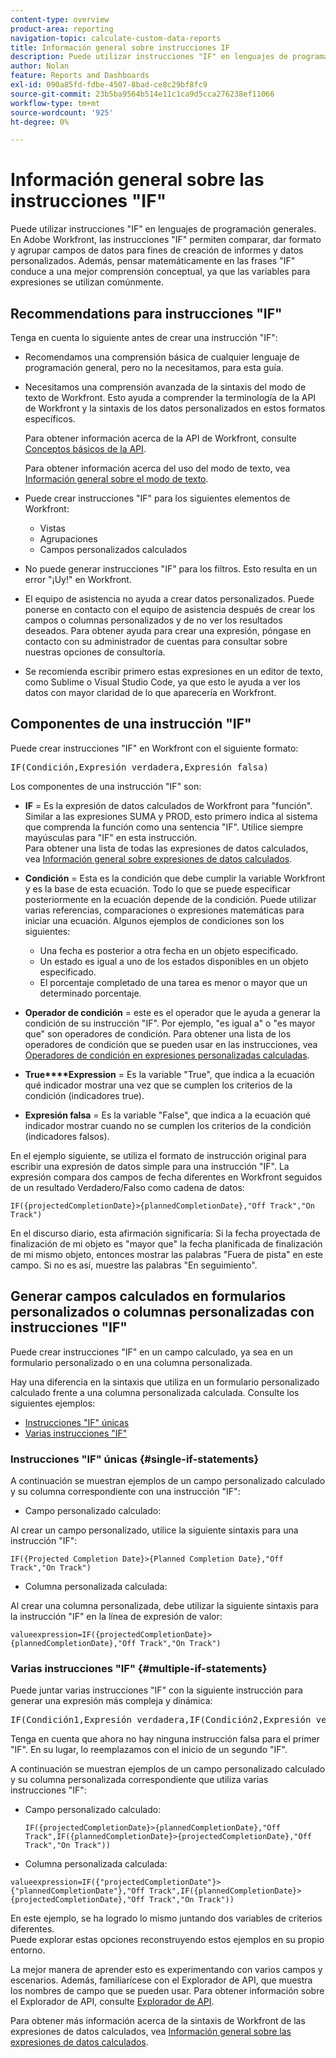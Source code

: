 ```yaml
---
content-type: overview
product-area: reporting
navigation-topic: calculate-custom-data-reports
title: Información general sobre instrucciones IF
description: Puede utilizar instrucciones "IF" en lenguajes de programación generales. En Adobe Workfront, las instrucciones "IF" permiten comparar, dar formato y agrupar campos de datos para fines de creación de informes y datos personalizados. Además, pensar matemáticamente en las frases "IF" conduce a una mejor comprensión conceptual, ya que las variables para expresiones se utilizan comúnmente.
author: Nolan
feature: Reports and Dashboards
exl-id: 090a85fd-fdbe-4507-8bad-ce8c29bf8fc9
source-git-commit: 23b5ba9564b514e11c1ca9d5cca276238ef11066
workflow-type: tm+mt
source-wordcount: '925'
ht-degree: 0%

---
```


# Información general sobre las instrucciones &quot;IF&quot;

<!-- Audited: 1/2024 -->

Puede utilizar instrucciones &quot;IF&quot; en lenguajes de programación generales. En Adobe Workfront, las instrucciones &quot;IF&quot; permiten comparar, dar formato y agrupar campos de datos para fines de creación de informes y datos personalizados. Además, pensar matemáticamente en las frases &quot;IF&quot; conduce a una mejor comprensión conceptual, ya que las variables para expresiones se utilizan comúnmente.

## Recommendations para instrucciones &quot;IF&quot;

Tenga en cuenta lo siguiente antes de crear una instrucción &quot;IF&quot;:

* Recomendamos una comprensión básica de cualquier lenguaje de programación general, pero no la necesitamos, para esta guía.
* Necesitamos una comprensión avanzada de la sintaxis del modo de texto de Workfront. Esto ayuda a comprender la terminología de la API de Workfront y la sintaxis de los datos personalizados en estos formatos específicos.

  Para obtener información acerca de la API de Workfront, consulte [Conceptos básicos de la API](../../../wf-api/general/api-basics.md).

  Para obtener información acerca del uso del modo de texto, vea [Información general sobre el modo de texto](../../../reports-and-dashboards/reports/text-mode/understand-text-mode.md).

* Puede crear instrucciones &quot;IF&quot; para los siguientes elementos de Workfront:

   * Vistas
   * Agrupaciones
   * Campos personalizados calculados

* No puede generar instrucciones &quot;IF&quot; para los filtros. Esto resulta en un error &quot;¡Uy!&quot; en Workfront.
* El equipo de asistencia no ayuda a crear datos personalizados. Puede ponerse en contacto con el equipo de asistencia después de crear los campos o columnas personalizados y de no ver los resultados deseados. Para obtener ayuda para crear una expresión, póngase en contacto con su administrador de cuentas para consultar sobre nuestras opciones de consultoría.
* Se recomienda escribir primero estas expresiones en un editor de texto, como Sublime o Visual Studio Code, ya que esto le ayuda a ver los datos con mayor claridad de lo que aparecería en Workfront.

## Componentes de una instrucción &quot;IF&quot;

Puede crear instrucciones &quot;IF&quot; en Workfront con el siguiente formato:
<pre>IF(Condición,Expresión verdadera,Expresión falsa)</pre>Los componentes de una instrucción "IF" son:

* **IF** = Es la expresión de datos calculados de Workfront para &quot;función&quot;. Similar a las expresiones SUMA y PROD, esto primero indica al sistema que comprenda la función como una sentencia &quot;IF&quot;. Utilice siempre mayúsculas para &quot;IF&quot; en esta instrucción.\
  Para obtener una lista de todas las expresiones de datos calculados, vea [Información general sobre expresiones de datos calculados](../../../reports-and-dashboards/reports/calc-cstm-data-reports/calculated-data-expressions.md).

* **Condición** = Esta es la condición que debe cumplir la variable Workfront y es la base de esta ecuación. Todo lo que se puede especificar posteriormente en la ecuación depende de la condición. Puede utilizar varias referencias, comparaciones o expresiones matemáticas para iniciar una ecuación. Algunos ejemplos de condiciones son los siguientes:

   * Una fecha es posterior a otra fecha en un objeto especificado.
   * Un estado es igual a uno de los estados disponibles en un objeto especificado.
   * El porcentaje completado de una tarea es menor o mayor que un determinado porcentaje.

* **Operador de condición** = este es el operador que le ayuda a generar la condición de su instrucción &quot;IF&quot;. Por ejemplo, &quot;es igual a&quot; o &quot;es mayor que&quot; son operadores de condición. Para obtener una lista de los operadores de condición que se pueden usar en las instrucciones, vea [Operadores de condición en expresiones personalizadas calculadas](../../../reports-and-dashboards/reports/calc-cstm-data-reports/condition-operators-calculated-custom-expressions.md).

* **True****Expression** = Es la variable &quot;True&quot;, que indica a la ecuación qué indicador mostrar una vez que se cumplen los criterios de la condición (indicadores true).

* **Expresión falsa** = Es la variable &quot;False&quot;, que indica a la ecuación qué indicador mostrar cuando no se cumplen los criterios de la condición (indicadores falsos).

En el ejemplo siguiente, se utiliza el formato de instrucción original para escribir una expresión de datos simple para una instrucción &quot;IF&quot;. La expresión compara dos campos de fecha diferentes en Workfront seguidos de un resultado Verdadero/Falso como cadena de datos:

```
IF({projectedCompletionDate}>{plannedCompletionDate},"Off Track","On Track")
```

En el discurso diario, esta afirmación significaría: Si la fecha proyectada de finalización de mi objeto es &quot;mayor que&quot; la fecha planificada de finalización de mi mismo objeto, entonces mostrar las palabras &quot;Fuera de pista&quot; en este campo. Si no es así, muestre las palabras &quot;En seguimiento&quot;.

## Generar campos calculados en formularios personalizados o columnas personalizadas con instrucciones &quot;IF&quot;

Puede crear instrucciones &quot;IF&quot; en un campo calculado, ya sea en un formulario personalizado o en una columna personalizada.

Hay una diferencia en la sintaxis que utiliza en un formulario personalizado calculado frente a una columna personalizada calculada. Consulte los siguientes ejemplos:

* [Instrucciones &quot;IF&quot; únicas](#single-if-statements)
* [Varias instrucciones &quot;IF&quot;](#multiple-if-statements)

### Instrucciones &quot;IF&quot; únicas {#single-if-statements}

A continuación se muestran ejemplos de un campo personalizado calculado y su columna correspondiente con una instrucción &quot;IF&quot;:

* Campo personalizado calculado:

Al crear un campo personalizado, utilice la siguiente sintaxis para una instrucción &quot;IF&quot;:

```
IF({Projected Completion Date}>{Planned Completion Date},"Off Track","On Track")
```

* Columna personalizada calculada:

Al crear una columna personalizada, debe utilizar la siguiente sintaxis para la instrucción &quot;IF&quot; en la línea de expresión de valor:

```
valueexpression=IF({projectedCompletionDate}>{plannedCompletionDate},"Off Track","On Track")
```

### Varias instrucciones &quot;IF&quot; {#multiple-if-statements}

Puede juntar varias instrucciones &quot;IF&quot; con la siguiente instrucción para generar una expresión más compleja y dinámica:

<pre>IF(Condición1,Expresión verdadera,IF(Condición2,Expresión verdadera,Expresión falsa)</pre>Tenga en cuenta que ahora no hay ninguna instrucción falsa para el primer "IF". En su lugar, lo reemplazamos con el inicio de un segundo "IF".

A continuación se muestran ejemplos de un campo personalizado calculado y su columna personalizada correspondiente que utiliza varias instrucciones &quot;IF&quot;:

* Campo personalizado calculado:

  ```
  IF({projectedCompletionDate}>{plannedCompletionDate},"Off Track",IF({plannedCompletionDate}>{projectedCompletionDate},"Off Track","On Track"))
  ```

* Columna personalizada calculada:

```
valueexpression=IF({"projectedCompletionDate"}>{"plannedCompletionDate"},"Off Track",IF({plannedCompletionDate}>{projectedCompletionDate},"Off Track","On Track"))
```

En este ejemplo, se ha logrado lo mismo juntando dos variables de criterios diferentes.\
Puede explorar estas opciones reconstruyendo estos ejemplos en su propio entorno.

La mejor manera de aprender esto es experimentando con varios campos y escenarios. Además, familiarícese con el Explorador de API, que muestra los nombres de campo que se pueden usar. Para obtener información sobre el Explorador de API, consulte [Explorador de API](../../../wf-api/general/api-explorer.md).

Para obtener más información acerca de la sintaxis de Workfront de las expresiones de datos calculados, vea [Información general sobre las expresiones de datos calculados](../../../reports-and-dashboards/reports/calc-cstm-data-reports/calculated-data-expressions.md).
